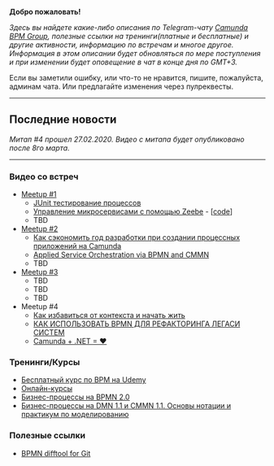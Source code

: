 **Добро пожаловать!**

_Здесь вы найдете какие-либо описания по Telegram-чату [Camunda BPM Group](https://t.me/camunda_bpm), полезные ссылки на тренинги(платные и бесплатные) и другие активности, информацию по встречам и многое другое._
_Информация в этом описании будет обновляться по мере поступления и при изменении будет оповещение в чат в конце дня по GMT+3._

Если вы заметили ошибку, или что-то не нравится, пишите, пожалуйста, админам чата. Или предлагайте изменения через пулреквесты.

***
## Последние новости
_Митап #4 прошел 27.02.2020. Видео с митапа будет опубликовано после 8го марта._
***

### Видео со встреч
* [Meetup #1](https://youtu.be/f5LipJbcfWU)
   + [JUnit тестирование процессов](https://drive.google.com/file/d/1wpoSJL-Lks4fecKqVf6KoLNkLg60vZy5/view)
   + [Управление микросервисами с помощью Zeebe](https://t.me/camunda_bpm/954) - [[code](https://github.com/huksley/zeebe-kafka-camunda)]
   + TBD []()
* [Meetup #2](https://youtu.be/udOaBmFBhbs)
   + [Как сэкономить год разработки при создании процессных приложений на Camunda](https://t.me/camunda_bpm/4001)
   + [Applied Service Orchestration via BPMN and CMMN](https://t.me/camunda_bpm/4061)
   + TBD []()
* [Meetup #3](https://youtu.be/gH2-KoMKBes)
   + TBD []()
   + TBD []()
   + TBD []()
* Meetup #4
   + [Как избавиться от контекста и начать жить](https://t.me/camunda_bpm/10147)
   + [КАК ИСПОЛЬЗОВАТЬ BPMN ДЛЯ РЕФАКТОРИНГА ЛЕГАСИ СИСТЕМ](https://t.me/camunda_bpm/10111)
   + [Camunda + .NET = ♥](https://t.me/camunda_bpm/10110)

### Тренинги/Курсы
* [Бесплатный курс по BPM на Udemy](https://www.udemy.com/course/bpminforu/learn/lecture/13716670)
* [Онлайн-курсы](https://bpmn2.ru/online-courses)
* [Бизнес-процессы на BPMN 2.0](https://bpmteam.timepad.ru/event/1257548/)
* [Бизнес-процессы на DMN 1.1 и CMMN 1.1. Основы нотации и практикум по моделированию](https://bpmteam.timepad.ru/event/1257566/)

### Полезные ссылки
- [BPMN difftool for Git](https://github.com/38leinaD/bpmn-diff)
